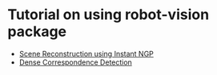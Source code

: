# Tutorial on using robot-vision package

- [Scene Reconstruction using Instant NGP](./_tutorial_instant_ngp.md)
- [Dense Correspondence Detection](./_tutorial_dcn.md)





